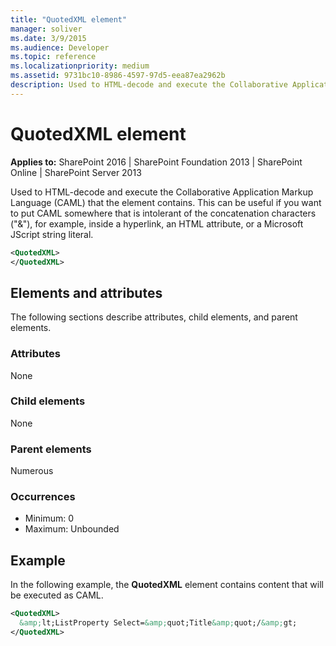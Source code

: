 ```yaml
---
title: "QuotedXML element"
manager: soliver
ms.date: 3/9/2015
ms.audience: Developer
ms.topic: reference
ms.localizationpriority: medium
ms.assetid: 9731bc10-8986-4597-97d5-eea87ea2962b
description: Used to HTML-decode and execute the Collaborative Application Markup Language (CAML) that the element contains.
---
```


# QuotedXML element

**Applies to:** SharePoint 2016 | SharePoint Foundation 2013 | SharePoint Online | SharePoint Server 2013

Used to HTML-decode and execute the Collaborative Application Markup Language (CAML) that the element contains. This can be useful if you want to put CAML somewhere that is intolerant of the concatenation characters ("&amp;"), for example, inside a hyperlink, an HTML attribute, or a Microsoft JScript string literal.

```XML
<QuotedXML>
</QuotedXML>
```

## Elements and attributes

The following sections describe attributes, child elements, and parent elements.

### Attributes

None

### Child elements

None

### Parent elements

Numerous

### Occurrences

- Minimum: 0
- Maximum: Unbounded

## Example

In the following example, the **QuotedXML** element contains content that will be executed as CAML.

```XML
<QuotedXML>
  &amp;lt;ListProperty Select=&amp;quot;Title&amp;quot;/&amp;gt;
</QuotedXML>
```
